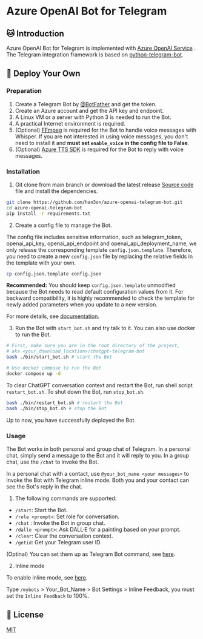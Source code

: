 # Azure OpenAI Bot for Telegram

## 🐱 Introduction

Azure OpenAI Bot for Telegram is implemented with [Azure OpenAI Service](https://learn.microsoft.com/en-us/azure/ai-services/openai/) . The Telegram integration framework is based on [python-telegram-bot](https://python-telegram-bot.org).

## 👷 Deploy Your Own

### Preparation

1. Create a Telegram Bot by [@BotFather](https://t.me/BotFather) and get the token.
2. Create an Azure account and get the API key and endpoint.
3. A Linux VM or a server with Python 3 is needed to run the Bot.
4. A practical Internet environment is required.
5. (Optional) [FFmpeg](https://ffmpeg.org) is required for the Bot to handle voice messages with Whisper. If you are not interested in using voice messages, you don't need to install it and **must set `enable_voice` in the config file to False**.
6. (Optional) [Azure TTS SDK](https://learn.microsoft.com/en-us/azure/cognitive-services/speech-service/quickstarts/setup-platform?pivots=programming-language-python&tabs=linux) is required for the Bot to reply with voice messages.

### Installation

1. Git clone from main branch or download the latest release [Source code](https://github.com/han3on/azure-openai-telegram-bot) file and install the dependencies.

```bash
git clone https://github.com/han3on/azure-openai-telegram-bot.git
cd azure-openai-telegram-bot
pip install -r requirements.txt
```

2. Create a config file to manage the Bot.

The config file includes sensitive information, such as telegram_token, openai_api_key, openai_api_endpoint and openai_api_deployment_name, we only release the corresponding template `config.json.template`. Therefore, you need to create a new `config.json` file by replacing the relative fields in the template with your own.

```bash
cp config.json.template config.json
```

**Recommended:** You should keep `config.json.template` unmodified because the Bot needs to read default configuration values from it. For backward compatibility, it is highly recommended to check the template for newly added parameters when you update to a new version.

For more details, see [documentation](docs/config_file.md).

3. Run the Bot with `start_bot.sh` and try talk to it. You can also use docker to run the Bot.

```bash
# First, make sure you are in the root directory of the project,
# aka <your_download_location>/chatgpt-telegram-bot
bash ./bin/start_bot.sh # start the Bot

# Use docker compose to run the Bot
docker compose up -d
```

To clear ChatGPT conversation context and restart the Bot, run shell script `restart_bot.sh`. To shut down the Bot, run `stop_bot.sh`.

```bash
bash ./bin/restart_bot.sh # restart the Bot
bash ./bin/stop_bot.sh # stop the Bot
```

Up to now, you have successfully deployed the Bot.

### Usage

The Bot works in both personal and group chat of Telegram.
In a personal chat, simply send a message to the Bot and it will reply to you.
In a group chat, use the `/chat` to invoke the Bot. 

In a personal chat with a contact, use `@your_bot_name <your messages>` to invoke the Bot with Telegram inline mode. Both you and your contact can see the Bot's reply in the chat. 

1. The following commands are supported:

- `/start`: Start the Bot.
- `/role <prompt>`: Set role for conversation.
- `/chat` : Invoke the Bot in group chat.
- `/dalle <prompt>`: Ask DALL·E for a painting based on your prompt.
- `/clear`: Clear the conversation context.
- `/getid`: Get your Telegram user ID.

(Optinal) You can set them up as Telegram Bot command, see [here](https://core.telegram.org/bots/tutorial#creating-your-command).

2. Inline mode

To enable inline mode, see [here](https://core.telegram.org/bots/api#inline-mode). 

Type `/mybots` > Your_Bot_Name > Bot Settings > Inline Feedback, you must set the `Inline Feedback` to 100%.

## 🪪 License

[MIT](LICENSE.md)
